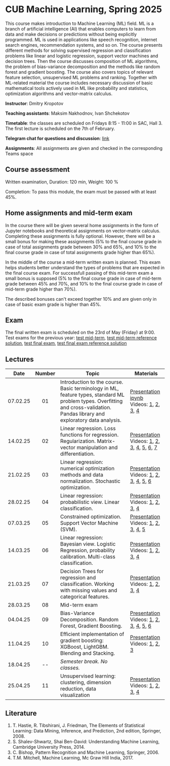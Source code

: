 # CUB Machine Learning, Spring 2025

This course makes introduction to Machine Learning (ML) field. ML is a branch of artificial intelligence (AI) that enables computers to learn from data and make decisions or predictions without being explicitly programmed. ML is used in applications like speech recognition, internet search engines, recommendation systems, and so on. The course presents different methods for solving supervised regression and classification problems like linear and logistic regression, support vector machines and decision trees. Then the course discusses composition of ML algorithms, the problem of bias-variance decomposition and the methods like random forest and gradient boosting. The course also covers topics of relevant feature selection, unsupervised ML problems and ranking. Together with ML-related material the course includes necessary discussion of basic mathematical tools actively used in ML like probability and statistics, optimization algorithms and vector-matrix calculus. 

**Instructor**: Dmitry Kropotov

**Teaching assistants**: Maksim Nakhodnov, Ivan Shchekotov

**Timetable**: the classes are scheduled on Fridays 8:15 - 11:00 in SAC, Hall 3. The first lecture is scheduled on the 7th of February.

**Telegram chat for questions and discussion**: [link](https://t.me/+izhIIZ9W5Fs1NDM6)

**Assignments**: All assignments are given and checked in the corresponding Teams space

## Course assessment

Written examination, Duration: 120 min, Weight: 100 %

Completion: To pass this module, the exam must be passed with at least 45%.

## Home assignments and mid-term exam

In the course there will be given several home assignments in the form of Jupyter notebooks and theoretical assignments on vector-matrix calculus. Completing these assignments is fully optional. However, there will be a small bonus for making these assignments (5% to the final course grade in case of total assignments grade between 30% and 65%, and 10% to the final course grade in case of total assignments grade higher than 65%). 

In the middle of the course a mid-term written exam is planned. This exam helps students better understand the types of problems that are expected in the final course exam. For successfull passing of this mid-term exam a small bonus is supposed (5% to the final course grade in case of mid-term grade between 45% and 70%, and 10% to the final course grade in case of mid-term grade higher than 70%).

The described bonuses can't exceed together 10% and are given only in case of basic exam grade is higher than 45%.

## Exam 

The final written exam is scheduled on the 23rd of May (Friday) at 9:00. Test exams for the previous year: [test mid-term](Materials/midterm_exam_test.pdf), [test mid-term reference solution](Materials/midterm_exam_test_reference.pdf), [test final exam](Materials/exam_test.pdf), [test final exam reference solution](Materials/exam_test_reference.pdf)

## Lectures

| Date | Number | Topic | Materials |
| :---: | :---: | --- | --- |
| 07.02.25 | 01 | Introduction to the course. Basic terminology in ML, feature types, standard ML problem types. Overfitting and cross-validation. Pandas library and exploratory data analysis.	| [Presentation](Materials/01-intro.pptx)<br> [ipynb](https://colab.research.google.com/drive/1XBc5gGHwtK7gh-Ajft_1o2hB1tq9Pq5v?usp=sharing)<br> Videos: [1](https://player.vimeo.com/video/908116908?h=3f3f70101a&amp;badge=0&amp;autopause=0&amp;player_id=0&amp;app_id=58479), [2](https://player.vimeo.com/video/908117286?h=bc61876ce5&amp;badge=0&amp;autopause=0&amp;player_id=0&amp;app_id=58479), [3](https://player.vimeo.com/video/908117581?h=0e1d114484&amp;badge=0&amp;autopause=0&amp;player_id=0&amp;app_id=58479), [4](https://player.vimeo.com/video/908118001?h=2bb61615b3&amp;badge=0&amp;autopause=0&amp;player_id=0&amp;app_id=58479) |
| 14.02.25 | 02 | Linear regression. Loss functions for regression. Regularization. Matrix-vector manipulation and differentiation.	| [Presentation](Materials/02-linreg-diff.pptx)<br> Videos: [1](https://player.vimeo.com/video/911660805?h=083262749d&amp;badge=0&amp;autopause=0&amp;player_id=0&amp;app_id=58479), [2](https://player.vimeo.com/video/911661433?h=9afd6ead19&amp;badge=0&amp;autopause=0&amp;player_id=0&amp;app_id=58479), [3](https://player.vimeo.com/video/911663153?h=96abba6d75&amp;badge=0&amp;autopause=0&amp;player_id=0&amp;app_id=58479), [4](https://player.vimeo.com/video/914134535?h=e620483653&amp;badge=0&amp;autopause=0&amp;player_id=0&amp;app_id=58479), [5](https://player.vimeo.com/video/914136337?h=bb09deb776&amp;badge=0&amp;autopause=0&amp;player_id=0&amp;app_id=58479), [6](https://youtu.be/fU4z6iReJyg), [7](https://youtu.be/tlaBauP72nQ) |
| 21.02.25 | 03 | Linear regression: numerical optimization methods and data normalization. Stochastic optimization.	| [Presentation](Materials/03-linreg-optim-norm.pptx)<br> Videos: [1](https://player.vimeo.com/video/914135366?h=83b7790e52&amp;badge=0&amp;autopause=0&amp;player_id=0&amp;app_id=58479), [2](https://player.vimeo.com/video/914135974?h=1cc29f88e6&amp;badge=0&amp;autopause=0&amp;player_id=0&amp;app_id=58479), [3](https://player.vimeo.com/video/916211716?h=43452d4eab&amp;badge=0&amp;autopause=0&amp;player_id=0&amp;app_id=58479), [4](https://player.vimeo.com/video/916212036?h=cf9e3d0196&amp;badge=0&amp;autopause=0&amp;player_id=0&amp;app_id=58479), [5](https://player.vimeo.com/video/916212476?h=f76e8ca07f&amp;badge=0&amp;autopause=0&amp;player_id=0&amp;app_id=58479), [6](https://player.vimeo.com/video/916213126?h=cbf8e32e8b&amp;badge=0&amp;autopause=0&amp;player_id=0&amp;app_id=58479) |
| 28.02.25 | 04 | Linear regression: probabilistic view. Linear classification.	| [Presentation](Materials/04-linreg-prob-linclass.pptx)<br> Videos: [1](https://player.vimeo.com/video/914136487?h=95577d7d2f&amp;badge=0&amp;autopause=0&amp;player_id=0&amp;app_id=58479), [2](https://player.vimeo.com/video/914136707?h=4dd94c5ee7&amp;badge=0&amp;autopause=0&amp;player_id=0&amp;app_id=58479), [3](https://player.vimeo.com/video/915697217?h=5bc02b8674&amp;badge=0&amp;autopause=0&amp;player_id=0&amp;app_id=58479), [4](https://player.vimeo.com/video/915698609?h=d2c3105260&amp;badge=0&amp;autopause=0&amp;player_id=0&amp;app_id=58479) |
| 07.03.25 | 05 | Constrained optimization. Support Vector Machine (SVM).	| [Presentation](Materials/05-cond-opt-svm.pptx)<br> Videos: [1](https://player.vimeo.com/video/915694575?h=c3d4ea946c&amp;badge=0&amp;autopause=0&amp;player_id=0&amp;app_id=58479), [2](https://player.vimeo.com/video/915696075?h=85ca3a73bb&amp;badge=0&amp;autopause=0&amp;player_id=0&amp;app_id=58479), [3](https://player.vimeo.com/video/920683731?h=769dcbc592&amp;badge=0&amp;autopause=0&amp;player_id=0&amp;app_id=58479), [4](https://player.vimeo.com/video/920684597?h=4fb7df2a00&amp;badge=0&amp;autopause=0&amp;player_id=0&amp;app_id=58479), [5](https://player.vimeo.com/video/920685621?h=9c2b7a5dea&amp;badge=0&amp;autopause=0&amp;player_id=0&amp;app_id=58479) |
| 14.03.25 | 06 | Linear regression: Bayesian view. Logistic Regression, probability calibration. Multi-class classification. |  [Presentation](Materials/06-bayes-logreg-multiclass.pptx)<br> Videos: [1](https://player.vimeo.com/video/923723841?h=8015805703&amp;badge=0&amp;autopause=0&amp;player_id=0&amp;app_id=58479), [2](https://player.vimeo.com/video/923724058?h=aa49f1332d&amp;badge=0&amp;autopause=0&amp;player_id=0&amp;app_id=58479), [3](https://player.vimeo.com/video/923724135?h=3756d737a8&amp;badge=0&amp;autopause=0&amp;player_id=0&amp;app_id=58479), [4](https://player.vimeo.com/video/923723916?h=3e467950d1&amp;badge=0&amp;autopause=0&amp;player_id=0&amp;app_id=58479)  |
| 21.03.25 | 07 | Decision Trees for regression and classification. Working with missing values and categorical features. | [Presentation](Materials/07-decision-trees.pptx)<br> Videos: [1](https://player.vimeo.com/video/928466801?h=fabc6e4336&amp;badge=0&amp;autopause=0&amp;player_id=0&amp;app_id=58479), [2](https://player.vimeo.com/video/928467452?h=54288e605f&amp;badge=0&amp;autopause=0&amp;player_id=0&amp;app_id=58479), [3](https://player.vimeo.com/video/928467877?h=1665aedb69&amp;badge=0&amp;autopause=0&amp;player_id=0&amp;app_id=58479), [4](https://player.vimeo.com/video/928468224?h=1ec6545c1d&amp;badge=0&amp;autopause=0&amp;player_id=0&amp;app_id=58479)   |
| 28.03.25 | 08 | Mid-term exam |    |
| 04.04.25 | 09 | Bias-Variance Decomposition. Random Forest, Gradient Boosting. | [Presentation](Materials/09-bvd-rf-gb.pptx)<br> Videos: [1](https://player.vimeo.com/video/931031033?h=477004b30c&amp;badge=0&amp;autopause=0&amp;player_id=0&amp;app_id=58479), [2](https://player.vimeo.com/video/931031340?h=24a9173769&amp;badge=0&amp;autopause=0&amp;player_id=0&amp;app_id=58479), [3](https://player.vimeo.com/video/931032144?h=6af1ef6723&amp;badge=0&amp;autopause=0&amp;player_id=0&amp;app_id=58479), [4](https://player.vimeo.com/video/933860585?h=744d5cb4c3&amp;badge=0&amp;autopause=0&amp;player_id=0&amp;app_id=58479), [5](https://player.vimeo.com/video/933861720?h=383a451a5d&amp;badge=0&amp;autopause=0&amp;player_id=0&amp;app_id=58479), [6](https://player.vimeo.com/video/933862957?h=b90e30d40d&amp;badge=0&amp;autopause=0&amp;player_id=0&amp;app_id=58479)   |
| 11.04.25 | 10 | Efficient implementation of gradient boosting: XGBoost, LightGBM. Blending and Stacking. | [Presentation](Materials/10-gb-impl-stacking.pptx)<br> Videos: [1](https://player.vimeo.com/video/936211409?h=53a1ad4f2f&amp;badge=0&amp;autopause=0&amp;player_id=0&amp;app_id=58479), [2](https://player.vimeo.com/video/936211243?h=9940c3e16d&amp;badge=0&amp;autopause=0&amp;player_id=0&amp;app_id=58479), [3](https://player.vimeo.com/video/936211338?h=d73fec3f71&amp;badge=0&amp;autopause=0&amp;player_id=0&amp;app_id=58479)  |
| 18.04.25 | -- | *Semester break. No classes.*   |
| 25.04.25 | 11 | Unsupervised learning: clustering, dimension reduction, data visualization | [Presentation](Materials/11-unsupervised.pptx)<br> Videos: [1](https://player.vimeo.com/video/941993601?h=cdcf0289c8&amp;badge=0&amp;autopause=0&amp;player_id=0&amp;app_id=58479), [2](https://player.vimeo.com/video/941993669?h=e23794b902&amp;badge=0&amp;autopause=0&amp;player_id=0&amp;app_id=58479), [3](https://player.vimeo.com/video/941993750?h=67a21d8679&amp;badge=0&amp;autopause=0&amp;player_id=0&amp;app_id=58479), [4](https://player.vimeo.com/video/941993833?h=1287b51bca&amp;badge=0&amp;autopause=0&amp;player_id=0&amp;app_id=58479)

## Literature
1.	T. Hastie, R. Tibshirani, J. Friedman, The Elements of Statistical Learning: Data Mining, Inference, and Prediction, 2nd edition, Springer, 2008.
2.	S. Shalev-Shwartz, Shai Ben-David: Understanding Machine Learning, Cambridge University Press, 2014.
3.	C. Bishop, Pattern Recognition and Machine Learning, Springer, 2006.
4.	T.M. Mitchell, Machine Learning, Mc Graw Hill India, 2017.
